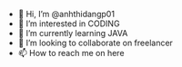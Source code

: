 - 👋 Hi, I’m @anhthidangp01
- 👀 I’m interested in CODING
- 🌱 I’m currently learning JAVA
- 💞️ I’m looking to collaborate on freelancer
- 📫 How to reach me on here

<!---
anhthidangp01/anhthidangp01 is a ✨ special ✨ repository because its `README.md` (this file) appears on your GitHub profile.
You can click the Preview link to take a look at your changes.
--->
